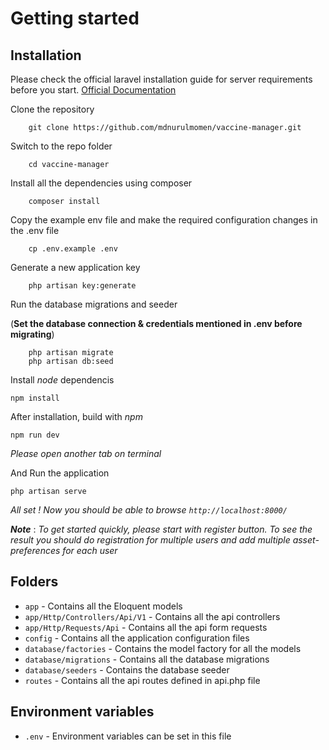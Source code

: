 # Getting started

## Installation

Please check the official laravel installation guide for server requirements before you start. [Official Documentation](https://laravel.com/docs/10.x/installation)

Clone the repository

```
    git clone https://github.com/mdnurulmomen/vaccine-manager.git
```

Switch to the repo folder

```
    cd vaccine-manager
```

Install all the dependencies using composer

```
    composer install
```

Copy the example env file and make the required configuration changes in the .env file

```
    cp .env.example .env
```

Generate a new application key

```
    php artisan key:generate
```

Run the database migrations and seeder

(**Set the database connection & credentials mentioned in .env before migrating**)

```
    php artisan migrate
    php artisan db:seed
```

Install *node* dependencis

```
npm install
```

After installation, build with *npm*

```
npm run dev
```

*Please open another tab on terminal*

And Run the application

```
php artisan serve
```

*All set ! Now you should be able to browse `http://localhost:8000/`*

***Note*** : *To get started quickly, please start with register button. To see the result you should do registration for multiple users and add multiple asset-preferences for each user*

## Folders

- `app` - Contains all the Eloquent models
- `app/Http/Controllers/Api/V1` - Contains all the api controllers
- `app/Http/Requests/Api` - Contains all the api form requests
- `config` - Contains all the application configuration files
- `database/factories` - Contains the model factory for all the models
- `database/migrations` - Contains all the database migrations
- `database/seeders` - Contains the database seeder
- `routes` - Contains all the api routes defined in api.php file

## Environment variables

- `.env` - Environment variables can be set in this file
